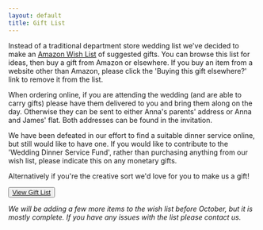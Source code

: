 ```yaml
---
layout: default
title: Gift List
---
```


Instead of a traditional department store wedding list we've decided to make an [Amazon Wish List](http://www.amazon.co.uk/gp/registry/wishlist/GJLCRFRZ7WPB/) of suggested gifts. You can browse this list for ideas, then buy a gift from Amazon or elsewhere. If you buy an item from a website other than Amazon, please click the 'Buying this gift elsewhere?' link to remove it from the list.

When ordering online, if you are attending the wedding (and are able to carry gifts) please have them delivered to you and bring them along on the day. Otherwise they can be sent to either Anna's parents' address or Anna and James' flat. Both addresses can be found in the invitation.

We have been defeated in our effort to find a suitable dinner service online, but still would like to have one. If you would like to contribute to the 'Wedding Dinner Service Fund', rather than purchasing anything from our wish list, please indicate this on any monetary gifts.

Alternatively if you're the creative sort we'd love for you to make us a gift!

<button name ="RSVP" class="giftlist-button" type="button"><a href="http://www.amazon.co.uk/gp/registry/wishlist/GJLCRFRZ7WPB/" target="_blank">View Gift List</a></button>

*We will be adding a few more items to the wish list before October, but it is mostly complete. If you have any issues with the list please contact us.*
